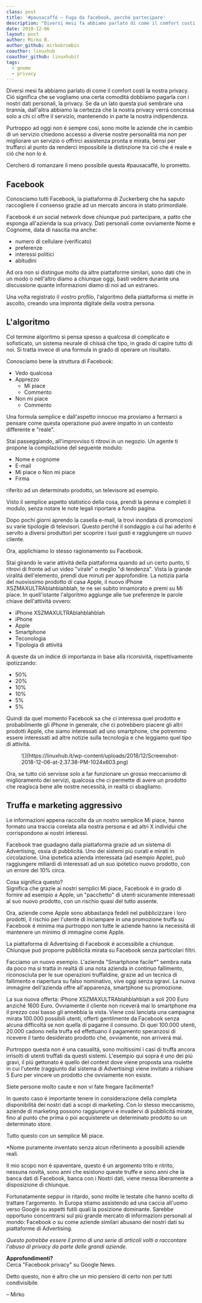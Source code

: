 ```yaml
---
class: post
title: '#pausacaffé – Fuga da facebook, perché partecipare'
description: "Diversi mesi fa abbiamo parlato di come il comfort costi la nostra privacy. Ció significa che se vogliam.."
date: 2018-12-06
layout: post
author: Mirko B.
author_github: mirkobrombin
coauthor: linuxhub
coauthor_github: linuxhubit
tags:
  - gnome  
  - privacy
---
```

Diversi mesi fa abbiamo parlato di come il comfort costi la nostra privacy. Ció significa che se vogliamo una certa comoditá dobbiamo pagarla con i nostri dati personali, la privacy. Se da un lato questa puó sembrare una tirannia, dall'altra abbiamo la certezza che la nostra privacy verrá concessa solo a chi ci offre il servizio, mantenendo in parte la nostra indipendenza.

Purtroppo ad oggi non é sempre cosí, sono molte le aziende che in cambio di un servizio chiedono accesso a diverse nostre personalitá ma non per migliorare un servizio o offrirci assistenza pronta e mirata, bensí per truffarci al punto da renderci impossibile la distinzione tra ció che é reale e ció che non lo é.

Cercheró di romanzare il meno possibile questa #pausacaffé, lo prometto.

## Facebook

Conosciamo tutti Facebook, la piattaforma di Zuckerberg che ha saputo raccogliere il consenso grazie ad un mercato ancora in stato primordiale.

Facebook é un social network dove chiunque puó partecipare, a patto che esponga all'azienda la sua privacy. Dati personali come ovviamente Nome e Cognome, data di nascita ma anche:

*   numero di cellulare (verificato)
*   preferenze
*   interessi politici
*   abitudini

Ad ora non si distingue molto da altre piattaforme similari, sono dati che in un modo o nell'altro diamo a chiunque oggi, basti vedere durante una discussione quante informazioni diamo di noi ad un estraneo.

Una volta registrato il vostro profilo, l'algoritmo della piattaforma si mette in ascolto, creando una impronta digitale della vostra persona.

## L'algoritmo

Col termine algoritmo si pensa spesso a qualcosa di complicato e sofisticato, un sistema neurale di chissá che tipo, in grado di capire tutto di noi. Si tratta invece di una formula in grado di operare un risultato.

Conosciamo bene la struttura di Facebook:

*   Vedo qualcosa
*   Apprezzo
    *   Mi piace
    *   Commento
*   Non mi piace
    *   Commento

Una formula semplice e dall'aspetto innocuo ma proviamo a fermarci a pensare come questa operazione puó avere impatto in un contesto differente e "reale".

Stai passeggiando, all'improvviso ti ritrovi in un negozio. Un agente ti propone la compilazione del seguente modulo:

*   Nome e cognome
*   E-mail
*   Mi piace o Non mi piace
*   Firma

riferito ad un determinato prodotto, un televisore ad esempio.

Visto il semplice aspetto statistico della cosa, prendi la penna e completi il modulo, senza notare le note legali riportare a fondo pagina.

Dopo pochi giorni aprendo la casella e-mail, la trovi inondata di promozioni su varie tipologie di televisori. Questo perché il sondaggio a cui hai aderito é servito a diversi produttori per scoprire i tuoi gusti e raggiungere un nuovo cliente.

Ora, applichiamo lo stesso ragionamento su Facebook.

Stai girando le varie attivitá della piattaforma quando ad un certo punto, ti ritrovi di fronte ad un video "virale" o meglio "di tendenza". Vista la grande viralitá dell'elemento, prendi due minuti per approfondire. La notizia parla del nuovissimo prodotto di casa Apple, il nuovo iPhone XSZMAXULTRAblahblahblah, te ne sei subito innamorato e premi su Mi piace. In quell'istante l'algoritmo aggiunge alle tue preferenze le parole chiave dell'attivitá ovvero:

*   iPhone XSZMAXULTRAblahblahblah
*   iPhone
*   Apple
*   Smartphone
*   Teconologia
*   Tipologia di attivitá

A queste da un indice di importanza in base alla ricorsivitá, rispettivamente ipotizzando:

*   50%
*   20%
*   10%
*   10%
*   5%
*   5%

Quindi da quel momento Facebook sa che ci interessa quel prodotto e probabilmente gli iPhone in generale, che ci potrebbero piacere gli altri prodotti Apple, che siamo interessati ad uno smartphone, che potremmo essere interessati ad altre notizie sulla tecnologia e che leggiamo quel tipo di attivitá.

<figure class="wp-block-image">![](https://linuxhub.it/wp-content/uploads/2018/12/Screenshot-2018-12-06-at-2.37.38-PM-1024x603.png)</figure>

Ora, se tutto ció servisse solo a far funzionare un grosso meccanismo di miglioramento dei servizi, qualcosa che ci permette di avere un prodotto che reagisca bene alle nostre necessitá, in realtá ci sbagliamo.

## Truffa e marketing aggressivo

Le informazioni appena raccolte da un nostro semplice Mi piace, hanno formato una traccia corelata alla nostra persona e ad altri X individui che corrispondono ai nostri interessi.

Facebook trae guadagno dalla piattaforma grazie ad un sistema di Advertising, ossia di pubblicitá. Uno dei sistemi piú curati e mirati in circolazione. Una ipotetica azienda interessata (ad esempio Apple), puó raggiungere miliardi di interessati ad un suo ipotetico nuovo prodotto, con un errore del 10% circa.

Cosa significa questo?  
Significa che grazie ai nostri semplici Mi piace, Facebook é in grado di fornire ad esempio a Apple, un "pacchetto" di utenti sicuramente interessati al suo nuovo prodotto, con un rischio quasi del tutto assente.

Ora, aziende come Apple sono abbastanza fedeli nel pubblicizzare i loro prodotti, il rischio per l'utente di inciampare in una promozione truffa su Facebook é minima ma purtroppo non tutte le aziende hanno la necessitá di mantenere un minimo di immagine come Apple.

La piattaforma di Advertising di Facebook é accessibile a chiunque. Chiunque puó proporre pubblicitá mirata su Facebook senza particolari filtri.

Facciamo un nuovo esempio. L'azienda "Smartphone facile*" sembra nata da poco ma si tratta in realtá di una nota azienda in continuo fallimento, riconosciuta per le sue operazioni truffaldine, grazie ad un tecnica di fallimento e riapertura su falso nominativo, vive oggi senza sgravi. La nuova immagine dell'azienda offre all'apparenza, smartphone su promozione.

La sua nuova offerta: iPhone XSZMAXULTRAblahblahblah a soli 200 Euro anziché 1600 Euro. Ovviamente il cliente non riceverá mai lo smartphone ma il prezzo cosí basso gli annebbia la vista. Viene cosí lanciata una campagna mirata 100.000 possibili utenti, offerti gentilmente da Facebook senza alcuna difficoltá se non quella di pagarne il consumo. Di quei 100.000 utenti, 20.000 cadono nella truffa ed effettuano il pagamento speranzosi di ricevere il tanto desiderato prodotto che, ovviamente, non arriverá mai.

Purtroppo questa non é una casualitá, sono moltissimi i casi di truffa ancora irrisolti di utenti truffati da questi sistemi. L'esempio qui sopra é uno dei piú gravi, il piú gettonato é quello del contest dove viene proposta una roulette in cui l'utente (raggiunto dal sistema di Advertising) viene invitato a rishiare 5 Euro per vincere un prodotto che ovviamente non esiste.

Siete persone molto caute e non vi fate fregare facilmente?

In questo caso é importante tenere in considerazione della completa disponibilitá dei nostri dati a scopi di marketing. Con lo stesso meccanismo, aziende di marketing possono raggiungervi e invadervi di pubblicitá mirate, fino al punto che prima o poi acquisterete un determinato prodotto su un determinato store.

Tutto questo con un semplice Mi piace.

*Nome puramente inventato senza alcun riferimento a possibili aziende reali.

Il mio scopo non é spaventare, questo é un argomento trito e ritrito, nessuna novitá, sono anni che esistono queste truffe e sono anni che la banca dati di Facebook, banca con i Nostri dati, viene messa liberamente a disposizione di chiunque.

Fortunatamente seppur in ritardo, sono molte le testate che hanno scelto di trattare l'argomento. In Europa stiamo assistendo ad una caccia all'uomo verso Google su aspetti futili quali la posizione dominante. Sarebbe opportuno concentrarsi sul piú grande mercato di informazioni personali al mondo: Facebook o su come aziende similari abusano dei nostri dati su piattaforme di Advertising.

_Questo potrebbe essere il primo di una serie di articoli volti a raccontare l'abuso di privacy da parte delle grandi aziende._

**Approfondimenti?**  
Cerca "Facebook privacy" su Google News.

Detto questo, non é altro che un mio pensiero di certo non per tutti condivisibile.

– Mirko